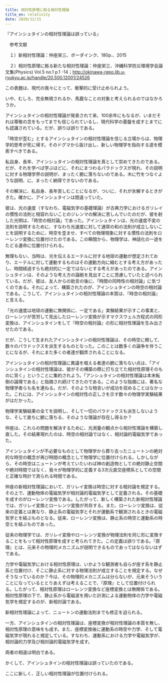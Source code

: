 ```yaml
---
title: 相対性原理に拠る相対性理論
title_en: relativity
date: 2020/12/31
---
```

『アインシュタインの相対性理論は誤っている』

　参考文献

　１）新相対性理論：仲座栄三、ボーダインク、180p.、2015

　２）相対性原理に拠る新たな相対性理論：仲座栄三、沖縄科学防災環境学会論文集(Physics) Vol.5 no.1 p.1 -14；<http://okinawa-repo.lib.u-ryukyu.ac.jp/handle/20.500.12001/24526>



この表題は、現代の我々にとって、衝撃的に受け止められよう。

いや、むしろ、完全無視されるか、馬鹿なことの対象と考えられるのではなかろうか。

アインシュタインの相対性理論が発表されて来、100余年にもなるが、いまだそれは尊敬の念をもってまでも信じられているし、現代科学の基盤を成すとまでにも認識されている。だが、誤りは誤りである。

「時空が歪む」とするアインシュタインの相対性理論を信じる立場からは、物理学的思考が死に帰す。そのドグマから抜け出し、新しい物理学を指向する道を模索すべきである。

私自身、長年、アインシュタインの相対性理論を真として崇めてきたのである。だが、それを学べば学ぶほどに、それにまつわるパラドックスが現れ、その説明に対する物理学界の説明が、まったく腑に落ちないのである。木に竹をつなぐような説明、に、まったく納得できないのである。

その解決に、私自身、長年苦しむことになるが、ついに、それが氷解するときがきた。確かに、アインシュタインは間違っていた。

彼は、光の速度（すなわち、電磁気学の基礎理論）が古典力学におけるガリレイの慣性の法則と相容れないことのジレンマの解決に苦しんでいたのだが、彼を射した光明は、「時空の相対論」であった。アインシュタインは、光の速度不変の法則を説明するために、すなわち光速度に対して通常の和の法則が成立しないことを説明するために、時空を歪ませ、すべての物理現象に対する慣性の法則をローレンツ変換に位置付けたのである。この瞬間から、物理学は、神話化の一途をたどる運命に位置付けられる。

無理もない、当時は、光を伝えるエーテルに対する地球の運動が想定されており、エーテルに対して運動するものはその運動方向に縮むとする考え方があったし、時間経過すらも絶対的に一定ではないとする考えがあったのである。アインシュタインは、そのような考え方の論拠を見出すことに苦慮していたと述べられている。だが、彼は、友人からの助言の後に、「時間の同時性の相対論」に気づくのである。それによって、構築されたのが、アインシュタインの時空の相対論である。こうして、アインシュタインの相対性理論の本質は、『時空の相対論』と言える。

「光の速度は地球の運動に無関係に、一定である」実験結果が示すこの事実と、ローレンツが苦労して見出したローレンツ変換が示すマクスウェル方程式の同形変換は、アインシュタインをして『時空の相対論』の形に相対性理論を生み出させたのである。

だが、こうして生まれたアインシュタインの相対性理論は、その時空に関して、数々のパラドックスを派生するものとなった。このことは数多くの論争を伴うことになるが、それにまた多くの者達が翻弄されることになる。

アインシュタインの相対性理論に異議を唱える者達の腑に落ちない点は、「アインシュタインの相対性理論は、彼がその構築の際に打ち立てた相対性原理そのものに背く」ということに集約されよう。「アンシュタインの相対性理論は本末転倒の論理である」と指摘され続けてきたのである。このような指摘には、著名な物理学者らも名を連ねる。だが、そのような物言いが成功を収めることはなかった。これには、アインシュタインの相対性の正しさを示す数々の物理学実験結果がはだかった。

物理学実験結果の全てを説明し、そして一切のパラドックスも派生しないような、そして直ちに腑に落ちる、そのような理論が存在し得るか？

仲座は、これらの問題を解決するために、光測量の観点から相対性理論を構築し直した。その結果現れたのは、時空の相対論ではなく、相対論的電磁気学であった。

アインシュタインが不必要なものとして物理学から葬り去ったニュートンの絶対的な時空の概念が再び時間の概念として物理学に位置付けられる。しかしながら、その時空はニュートンが考えていたいわば神の創造物としての絶対静止空間や絶対時間ではなく、我々が物理学的に定義する3次元直交座標系としての空間と正確な時計で測られる時間である。

仲座の新相対性理論において、ガリレイ変換は時空に対する相対論を規定する。その上で、運動物体の電磁気学が相対論的電磁気学として定義される。その基礎を成すのがローレンツ変換である。したがって、新しく構築された新相対性理論では、ガリレイ変換とローレンツ変換が共存する。また、ローレンツ変換は、従来の定義とは異なり、静止系の電磁気学とそれが運動系で観測されるときの電磁気学とを結ぶものとなる。従来、ローレンツ変換は、静止系の時空と運動系の時空とを結ぶものであった。

従来の物理学では、ガリレイ変換やローレンツ変換が物理法則を同じ形に変換することをもって相対性原理を成すと考られてきた。この定義は誤りである。『原理』とは、元来その物理的メカニズムが説明できるものであってはならないはずである。

力学や電磁気学における相対性原理は、いかような観測者も自らが座す系を静止系と位置付け、そこに静止系に対する物理法則が成立することを規定する。なぜそうなっているのか？今は、その物理的メカニズムは分らないが、元来そういうことになっているととりあえずは考えることで、『原理』として位置付けられる。したがって、相対性原理はローレンツ変換など座標変換とは無関係である。相対性原理の下で、静止系から電磁波を用いた計測による運動物体の力学や電磁気学を規定するのが、新相対論である。

新相対性理論によって、ニュートンの運動法則までも修正を迫られる。

一方、アインシュタインの相対性理論は、座標変換が相対性理論の本質を無し、相対性原理の意味をも成す。また、座標変換後に運動系の時空や力学、そして電磁気学が現れると規定している。すなわち、運動系における力学や電磁気学が、相対論的力学及び相対論的電磁気学を成す。

両者の相違は明白である。

かくして、アインシュタインの相対性理論は誤っていたのである。

ここに新しく、正しい相対性理論が位置付けられる。